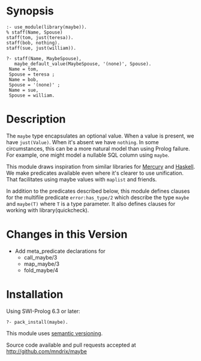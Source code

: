 # Synopsis

    :- use_module(library(maybe)).
    % staff(Name, Spouse)
    staff(tom, just(teresa)).
    staff(bob, nothing).
    staff(sue, just(william)).

    ?- staff(Name, MaybeSpouse),
       maybe_default_value(MaybeSpouse, '(none)', Spouse).
     Name = tom,
     Spouse = teresa ;
     Name = bob,
     Spouse = '(none)' ;
     Name = sue,
     Spouse = william.

# Description

The `maybe` type encapsulates an optional value.  When a value is present, we have `just(Value)`.  When it's absent we have `nothing`.  In some circumstances, this can be a more natural model than using Prolog failure.  For example, one might model a nullable SQL column using `maybe`.

This module draws inspiration from similar libraries for [Mercury](http://www.mercurylang.org/information/doc-release/mercury_library/maybe.html#maybe) and [Haskell](http://hackage.haskell.org/package/base/docs/Data-Maybe.html).  We make predicates available even where it's clearer to use unification.  That facilitates using maybe values with `maplist` and friends.

In addition to the predicates described below, this module defines clauses for the multifile predicate `error:has_type/2` which describe the type `maybe` and `maybe(T)` where `T` is a type parameter.  It also defines clauses for working with library(quickcheck).

# Changes in this Version

  * Add meta_predicate declarations for
    * call_maybe/3
    * map_maybe/3
    * fold_maybe/4

# Installation

Using SWI-Prolog 6.3 or later:

    ?- pack_install(maybe).

This module uses [semantic versioning](http://semver.org/).

Source code available and pull requests accepted at
http://github.com/mndrix/maybe

